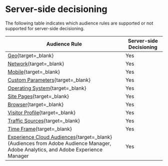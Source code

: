# Server-side decisioning

The following table indicates which audience rules are supported or not supported for server-side decisioning.

|Audience Rule|Server-side Decisioning|
| --- | --- |
|[Geo](https://experienceleague.adobe.com/docs/target/using/audiences/create-audiences/categories-audiences/geo.html){target=_blank}|Yes|
|[Network](https://experienceleague.adobe.com/docs/target/using/audiences/create-audiences/categories-audiences/network.html){target=_blank}|Yes|
|[Mobile](https://experienceleague.adobe.com/docs/target/using/audiences/create-audiences/categories-audiences/mobile.html){target=_blank}|Yes|
|[Custom Parameters](https://experienceleague.adobe.com/docs/target/using/audiences/create-audiences/categories-audiences/custom-parameters.html){target=_blank}|Yes|
|[Operating System](https://experienceleague.adobe.com/docs/target/using/audiences/create-audiences/categories-audiences/operating-system.html){target=_blank}|Yes|
|[Site Pages](https://experienceleague.adobe.com/docs/target/using/audiences/create-audiences/categories-audiences/site-pages.html){target=_blank}|Yes|
|[Browser](https://experienceleague.adobe.com/docs/target/using/audiences/create-audiences/categories-audiences/browser.html){target=_blank}|Yes|
|[Visitor Profile](https://experienceleague.adobe.com/docs/target/using/audiences/create-audiences/categories-audiences/visitor-profile.html){target=_blank}|Yes|
|[Traffic Sources](https://experienceleague.adobe.com/docs/target/using/audiences/create-audiences/categories-audiences/traffic-sources.html){target=_blank}|Yes|
|[Time Frame](https://experienceleague.adobe.com/docs/target/using/audiences/create-audiences/categories-audiences/time-frame.html){target=_blank}|Yes|
|[Experience Cloud Audiences](https://experienceleague.adobe.com/docs/target/using/integrate/mmp.html){target=_blank} (Audiences from Adobe Audience Manager, Adobe Analytics, and Adobe Experience Manager|Yes|